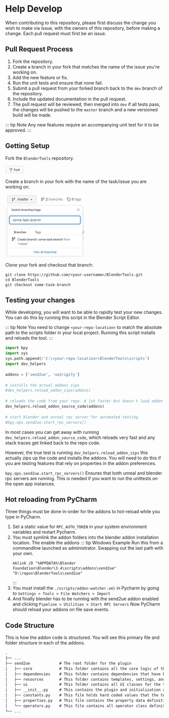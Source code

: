 # Help Develop
When contributing to this repository, please first discuss the change you wish to make via issue,
with the owners of this repository, before making a change. Each pull request must first be an issue.

## Pull Request Process
1. Fork the repository.
1. Create a branch in your fork that matches the name of the issue you're working on.
1. Add the new feature or fix.
1. Run the unit tests and ensure that none fail.
1. Submit a pull request from your forked branch back to the `dev` branch of the repository.
1. Include the updated documentation in the pull request.
1. The pull request will be reviewed, then merged into `dev` if all tests pass, the changes will be pushed to the `master` branch and a new versioned build will be made.

::: tip Note
  Any new features require an accompanying unit test for it to be approved.
:::

## Getting Setup
Fork the `BlenderTools` repository.

![1](./images/development/1.jpg)

Create a branch in your fork with the name of the task/issue you are working on.

![2](./images/development/2.jpg)

Clone your fork and checkout that branch:
```shell
git clone https://github.com/<your-username>/BlenderTools.git
cd BlenderTools
git checkout some-task-branch
```

## Testing your changes
While developing, you will want to be able to rapidly test your new changes. You can do this by running this script in
the Blender Script Editor.

::: tip Note
  You need to change `<your-repo-location>` to match the absolute path to the scripts folder in your local project.
Running this script installs and reloads the tool.
:::


```python
import bpy
import sys
sys.path.append(r'C:\<your-repo-location>\BlenderTools\scripts')
import dev_helpers

addons = ['send2ue', 'ue2rigify']

# installs the actual addons zips
#dev_helpers.reload_addon_zips(addons)

# reloads the code from your repo. A lot faster but doesn't load addon preferences
dev_helpers.reload_addon_source_code(addons)

# start blender and unreal rpc server for automated testing
#bpy.ops.send2ue.start_rpc_servers()
```

In most cases you can get away with running `dev_helpers.reload_addon_source_code`, which reloads very fast and any
stack traces get linked back to the repo code.

However, the true test is running `dev_helpers.reload_addon_zips` this actually zips up the code and installs the
addons. You will need to do this if you are testing features that rely on properties in the addon preferences.

`bpy.ops.send2ue.start_rpc_servers()` Ensures that both unreal and blender rpc servers are running. This is needed if
you want to run the unittests on the open app instances.

## Hot reloading from PyCharm
Three things must be done in-order for the addons to hot-reload while you type in PyCharm.
1. Set a static value for `RPC_AUTH_TOKEN` in your system environment variables and restart Pycharm.
2. You must symlink the addon folders into the blender addon installation location. The enable the addons
    ::: tip Windows Example
    Run this from a commandline launched as administrator. Swapping out the last path with your own.
      ```commandline:no-line-numbers
    mklink /D "%APPDATA%\Blender Foundation\Blender\3.4\scripts\addons\send2ue" "D:\repos\BlenderTools\send2ue"
    ```
    :::
1. You must install the `./scripts/addon-watcher.xml` in Pycharm by going to `Settings > Tools > File Watchers > Import`
1. And finally blender has to be running with the send2ue addon enabled and clicking `Pipeline > Utilities > Start RPC Servers`
Now PyCharm should reload your addons on file save events.


## Code Structure

This is how the addon code is structured. You will see this primary file and folder structure in each of the addons.


```txt
.
├── ...
├── send2ue             # The root folder for the plugin
│   ├── core            # This folder contains all the core logic of the tool.
│   ├── dependencies    # This folder contains dependencies that have been added into the tool.
│   ├── resources       # This folder contains templates, settings, and extensions.
│   ├── ui              # This folder contains all UI classes for the tool.
│   ├── __init__.py     # This contains the plugin and initialization and uninitialization calls for all operators, properties and events.
│   ├── constants.py    # This file holds hard coded values that the tool utilizes.
│   ├── properties.py   # This file contains the property data definition for the tool. All tool properties should live in here.
│   └── operators.py    # This file contains all operator class definitions. This serves as the entry point to all logic that lives in the core module.
└── ...
```
